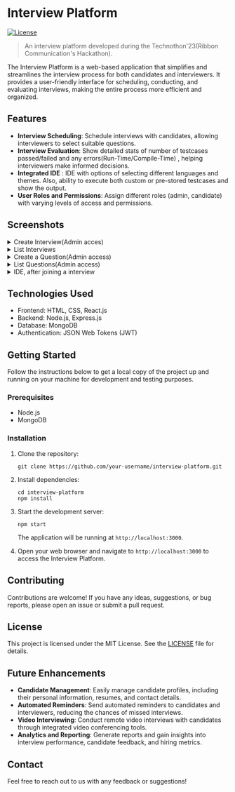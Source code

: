 # Interview Platform

[![License](https://img.shields.io/badge/License-MIT-blue.svg)](LICENSE)

> An interview platform developed during the Technothon'23(Ribbon Communication's Hackathon).

The Interview Platform is a web-based application that simplifies and streamlines the interview process for both candidates and interviewers. It provides a user-friendly interface for scheduling, conducting, and evaluating interviews, making the entire process more efficient and organized.

## Features

- **Interview Scheduling**: Schedule interviews with candidates, allowing interviewers to select suitable questions.
- **Interview Evaluation**: Show detailed stats of number of testcases passed/failed and any errors(Run-Time/Compile-Time) , helping interviewers make informed decisions.
- **Integrated IDE** : IDE with options of selecting different languages and themes. Also, ability to execute both custom or pre-stored testcases and show the output.
- **User Roles and Permissions**: Assign different roles (admin, candidate) with varying levels of access and permissions.

## Screenshots
<details>
<summary>Create Interview(Admin acces)</summary>

![image](https://github.com/VIPIN-creator/RIP/assets/59695863/ea4312a9-6330-4c46-a266-057901237915)
</details>

<details>
<summary>List Interviews</summary>

![image](https://github.com/VIPIN-creator/RIP/assets/59695863/bc7fa2d5-2cbb-4618-81d9-95205882f184)
</details>

<details>
<summary>Create a Question(Admin access)</summary>

![image](https://github.com/VIPIN-creator/RIP/assets/59695863/da32b160-51ae-4fbf-8303-a49ca3ac3d6b)
</details>

<details>
<summary>List Questions(Admin access)</summary>

![image](https://github.com/VIPIN-creator/RIP/assets/59695863/7cb9dcf4-7938-42e5-b02d-cf970cfa7843)
</details>

<details>
<summary>IDE, after joining a interview</summary>

![image](https://github.com/VIPIN-creator/RIP/assets/59695863/e5dcd58c-e79f-404e-a3c4-c5542a59c4a3)
</details>


## Technologies Used

- Frontend: HTML, CSS, React.js
- Backend: Node.js, Express.js
- Database: MongoDB
- Authentication: JSON Web Tokens (JWT)
  
## Getting Started

Follow the instructions below to get a local copy of the project up and running on your machine for development and testing purposes.

### Prerequisites

- Node.js
- MongoDB

### Installation

1. Clone the repository:

   ```shell
   git clone https://github.com/your-username/interview-platform.git
   ```

2. Install dependencies:

   ```shell
   cd interview-platform
   npm install
   ```
   
3. Start the development server:

   ```shell
   npm start
   ```

   The application will be running at `http://localhost:3000`.

5. Open your web browser and navigate to `http://localhost:3000` to access the Interview Platform.

## Contributing

Contributions are welcome! If you have any ideas, suggestions, or bug reports, please open an issue or submit a pull request.

## License

This project is licensed under the MIT License. See the [LICENSE](LICENSE) file for details.

## Future Enhancements
- **Candidate Management**: Easily manage candidate profiles, including their personal information, resumes, and contact details.
- **Automated Reminders**: Send automated reminders to candidates and interviewers, reducing the chances of missed interviews.
- **Video Interviewing**: Conduct remote video interviews with candidates through integrated video conferencing tools.
- **Analytics and Reporting**: Generate reports and gain insights into interview performance, candidate feedback, and hiring metrics.

## Contact

Feel free to reach out to us with any feedback or suggestions!
